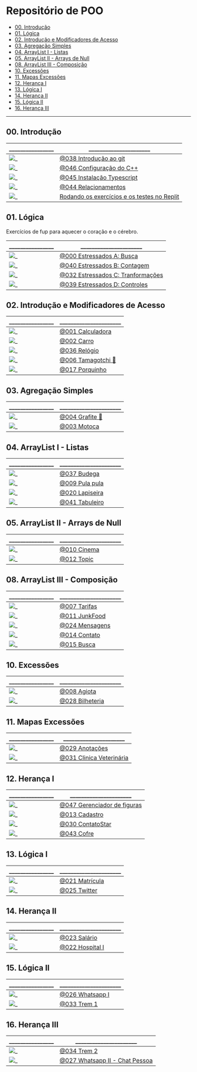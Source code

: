 # Repositório de POO

[](toc)

- [00. Introdução](#00-introdução)
- [01. Lógica](#01-lógica)
- [02. Introdução e Modificadores de Acesso](#02-introdução-e-modificadores-de-acesso)
- [03. Agregação Simples](#03-agregação-simples)
- [04. ArrayList I - Listas](#04-arraylist-i---listas)
- [05. ArrayList II - Arrays de Null](#05-arraylist-ii---arrays-de-null)
- [08. ArrayList III - Composição](#08-arraylist-iii---composição)
- [10. Excessões](#10-excessões)
- [11. Mapas Excessões](#11-mapas-excessões)
- [12. Herança I](#12-herança-i)
- [13. Lógica I](#13-lógica-i)
- [14. Herança II](#14-herança-ii)
- [15. Lógica II](#15-lógica-ii)
- [16. Herança III](#16-herança-iii)
[](toc)

---

## 00. Introdução

\________________ | \______________________ 
---------------- | ------------------------
![_](.thumbs/038.jpg) | [@038 Introdução ao git](base/038/Readme.md#introdução-ao-git)
![_](.thumbs/046.jpg) | [@046 Configuração do C++](base/046/Readme.md#configuração-do-c)
![_](.thumbs/045.jpg) | [@045 Instalação Typescript](base/045/Readme.md#instalação-typescript)
![_](.thumbs/044.jpg) | [@044 Relacionamentos](base/044/Readme.md#relacionamentos)
![_](---------------) | [Rodando os exercícios e os testes no Replit]()

## 01. Lógica

Exercícios de fup para aquecer o coração e o cérebro.

\________________ | \______________________
---------------- | ------------------------
![_](.thumbs/000.jpg) | [@000 Estressados A: Busca](base/000/Readme.md#estressados-a-busca)
![_](.thumbs/040.jpg) | [@040 Estressados B: Contagem](base/040/Readme.md#estressados-b-contagem)
![_](.thumbs/032.jpg) | [@032 Estressados C: Tranformações](base/032/Readme.md#estressados-c-tranformações)
![_](.thumbs/039.jpg) | [@039 Estressados D: Controles](base/039/Readme.md#estressados-d-controles)

## 02. Introdução e Modificadores de Acesso

\________________ | \______________________
---------------- | ------------------------
![_](.thumbs/001.jpg) | [@001 Calculadora](base/001/Readme.md#calculadora)
![_](.thumbs/002.jpg) | [@002 Carro](base/002/Readme.md#carro)
![_](.thumbs/036.jpg) | [@036 Relógio](base/036/Readme.md#relógio)
![_](.thumbs/006.jpg) | [@006 Tamagotchi 💎](base/006/Readme.md#tamagotchi-)
![_](.thumbs/017.jpg) | [@017 Porquinho](base/017/Readme.md#porquinho)

## 03. Agregação Simples

\________________ | \______________________
---------------- | ------------------------
![_](.thumbs/004.jpg) | [@004 Grafite 🎥](base/004/Readme.md#grafite-)
![_](.thumbs/003.jpg) | [@003 Motoca](base/003/Readme.md#motoca)

## 04. ArrayList I - Listas

\________________ | \______________________
---------------- | ------------------------
![_](.thumbs/037.jpg) | [@037 Budega](base/037/Readme.md#budega)
![_](.thumbs/009.jpg) | [@009 Pula pula](base/009/Readme.md#pula-pula)
![_](.thumbs/020.jpg) | [@020 Lapiseira](base/020/Readme.md#lapiseira)
![_](.thumbs/041.jpg) | [@041 Tabuleiro](base/041/Readme.md#tabuleiro)

## 05. ArrayList II - Arrays de Null

\________________ | \______________________
---------------- | ------------------------
![_](.thumbs/010.jpg) | [@010 Cinema](base/010/Readme.md#cinema)
![_](.thumbs/012.jpg) | [@012 Topic](base/012/Readme.md#topic)

## 08. ArrayList III - Composição

\________________ | \______________________
---------------- | ------------------------
![_](.thumbs/007.jpg) | [@007 Tarifas](base/007/Readme.md#tarifas)
![_](.thumbs/011.jpg) | [@011 JunkFood](base/011/Readme.md#junkfood)
![_](.thumbs/024.jpg) | [@024 Mensagens](base/024/Readme.md#mensagens)
![_](.thumbs/014.jpg) | [@014 Contato](base/014/Readme.md#contato)
![_](.thumbs/015.jpg) | [@015 Busca](base/015/Readme.md#busca)

## 10. Excessões

\________________ | \______________________
---------------- | ------------------------
![_](.thumbs/008.jpg) | [@008 Agiota](base/008/Readme.md#agiota)
![_](.thumbs/028.jpg) | [@028 Bilheteria](base/028/Readme.md#bilheteria)

## 11. Mapas Excessões

\________________ | \______________________
---------------- | ------------------------
![_](.thumbs/029.jpg) | [@029 Anotações](base/029/Readme.md#anotações)
![_](.thumbs/031.jpg) | [@031 Clinica Veterinária](base/031/Readme.md#clinica-veterinária)

## 12. Herança I

\________________ | \______________________
---------------- | ------------------------
![_](.thumbs/047.jpg) | [@047 Gerenciador de figuras](base/047/Readme.md#gerenciador-de-figuras)
![_](.thumbs/013.jpg) | [@013 Cadastro ](base/013/Readme.md#cadastro--banco-2-herança-método-abstrato-polimorfismo)
![_](.thumbs/030.jpg) | [@030 ContatoStar ](base/030/Readme.md#contatostar--agenda-4-herança)
![_](.thumbs/043.jpg) | [@043 Cofre ](base/043/Readme.md#cofre--utilizando-enum-para-definir-as-moedas-e-um-bool-para-controlar-o-estado-do-porco)

## 13. Lógica I

\________________ | \______________________
---------------- | ------------------------
![_](.thumbs/021.jpg) | [@021 Matrícula ](base/021/Readme.md#matrícula--associação-nxn)
![_](.thumbs/025.jpg) | [@025 Twitter ](base/025/Readme.md#twitter--associação-reflexiva-envio-de-mensagens)

## 14. Herança II

\________________ | \______________________
---------------- | ------------------------
![_](.thumbs/023.jpg) | [@023 Salário ](base/023/Readme.md#salário--herança-polimorfismo)
![_](.thumbs/022.jpg) | [@022 Hospital I](base/022/Readme.md#hospital-i)

## 15. Lógica II

\________________ | \______________________
---------------- | ------------------------
![_](.thumbs/026.jpg) | [@026 Whatsapp I ](base/026/Readme.md#whatsapp-i--chat-grupo)
![_](.thumbs/033.jpg) | [@033 Trem 1 ](base/033/Readme.md#trem-1--trem-de-passageiros)

## 16. Herança III

\________________ | \______________________
---------------- | ------------------------
![_](.thumbs/034.jpg) | [@034 Trem 2 ](base/034/Readme.md#trem-2--trem-com-passageiros-e-carga)
![_](.thumbs/027.jpg) | [@027 Whatsapp II - Chat Pessoa](base/027/Readme.md#whatsapp-ii---chat-pessoa)

